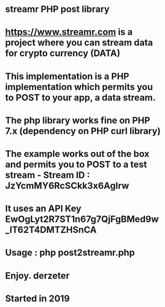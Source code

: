 # streamr PHP post library 
# https://www.streamr.com is a project where you can stream data for crypto currency (DATA)
# This implementation is a PHP implementation which permits you to POST to your app, a data stream.
#
# The php library works fine on PHP 7.x (dependency on PHP curl library)
#
# The example works out of the box and permits you to POST to a test stream - Stream ID : JzYcmMY6RcSCkk3x6Aglrw
# It uses an API Key EwOgLyt2R7ST1n67g7QjFgBMed9w_lT62T4DMTZHSnCA
#
# Usage : php post2streamr.php 
#
# Enjoy. derzeter
# Started in 2019



